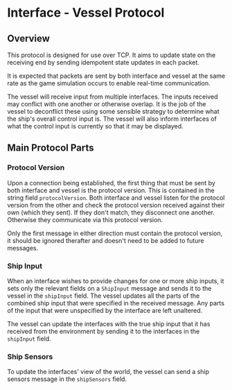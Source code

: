 # Interface - Vessel Protocol #

## Overview ##

This protocol is designed for use over TCP. It aims to update state on the
receiving end by sending idempotent state updates in each packet.

It is expected that packets are sent by both interface and vessel at the same
rate as the game simulation occurs to enable real-time communication.

The vessel will receive input from multiple interfaces. The inputs received may
conflict with one another or otherwise overlap. It is the job of the vessel to
deconflict these using some sensible strategy to determine what the ship's overall
control input is. The vessel will also inform interfaces of what the control input
is currently so that it may be displayed.

## Main Protocol Parts ##

### Protocol Version ###

Upon a connection being established, the first thing that must be sent by both
interface and vessel is the protocol version. This is contained in the string field
`protocolVersion`. Both interface and vessel listen for the protocol version from
the other and check the protocol version received against their own (which they
sent). If they don't match, they disconnect one another. Otherwise they communicate
via this protocol version.

Only the first message in either direction must contain the protocol version, it
should be ignored therafter and doesn't need to be added to future messages.

### Ship Input ###

When an interface wishes to provide changes for one or more ship inputs, it sets
only the relevant fields on a `ShipInput` message and sends it to the vessel in the
`shipInput` field. The vessel updates all the parts of the combined ship input that
were specified in the received message. Any parts of the input that were
unspecified by the interface are left unaltered.

The vessel can update the interfaces with the true ship input that it has received
from the environment by sending it to the interfaces in the `shipInput` field.

### Ship Sensors ###

To update the interfaces' view of the world, the vessel can send a ship sensors
message in the `shipSensors` field.
